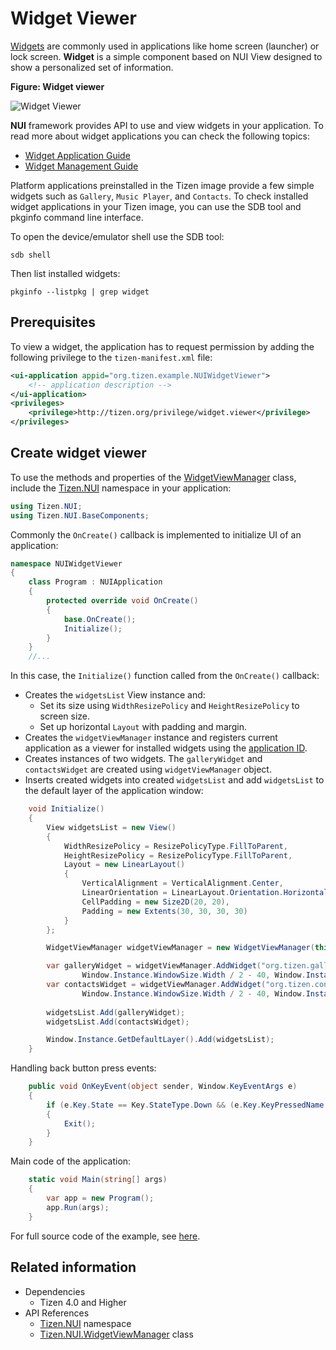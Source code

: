 # Widget Viewer

[Widgets](../applications/uiapplication/widget-app.md) are commonly used in applications like home screen (launcher) or lock screen. **Widget** is a simple component based on NUI View designed to show a personalized set of information.

**Figure: Widget viewer**

![Widget Viewer](./media/widget_viewer.png)

**NUI** framework provides API to use and view widgets in your application. To read more about widget applications you can check the following topics:
- [Widget Application Guide](../applications/uiapplication/widget-app.md)
- [Widget Management Guide](./widget-control.md)

Platform applications preinstalled in the Tizen image provide a few simple widgets such as `Gallery`, `Music Player`, and `Contacts`. To check installed widget applications in your Tizen image, you can use the SDB tool and pkginfo command line interface.

To open the device/emulator shell use the SDB tool: 

```shell
sdb shell
```

Then list installed widgets:

```shell
pkginfo --listpkg | grep widget
```

## Prerequisites
To view a widget, the application has to request permission by adding the following privilege to the `tizen-manifest.xml` file:

```xml
<ui-application appid="org.tizen.example.NUIWidgetViewer">
    <!-- application description -->
</ui-application>
<privileges>
    <privilege>http://tizen.org/privilege/widget.viewer</privilege>
</privileges>
```

## Create widget viewer

To use the methods and properties of the [WidgetViewManager](/application/dotnet/api/TizenFX/latest/api/Tizen.NUI.WidgetViewManager.html) class, include the [Tizen.NUI](/application/dotnet/api/TizenFX/latest/api/Tizen.NUI.html) namespace in your application:

```csharp
using Tizen.NUI;
using Tizen.NUI.BaseComponents;
```

Commonly the `OnCreate()` callback is implemented to initialize UI of an application:

```csharp
namespace NUIWidgetViewer
{
    class Program : NUIApplication
    {
        protected override void OnCreate()
        {
            base.OnCreate();
            Initialize();
        }
    }
    //...
```

In this case, the `Initialize()` function called from the `OnCreate()` callback:

- Creates the `widgetsList` View instance and:
    - Set its size using `WidthResizePolicy` and `HeightResizePolicy` to screen size.
    - Set up horizontal `Layout` with padding and margin.
- Creates the `widgetViewManager` instance and registers current application as a viewer for installed widgets using the [application ID](/application/dotnet/api/TizenFX/latest/api/Tizen.Applications.ApplicationInfo.html).
- Creates instances of two widgets. The `galleryWidget` and `contactsWidget` are created using `widgetViewManager` object.
- Inserts created widgets into created `widgetsList` and add `widgetsList` to the default layer of the application window:

```csharp
    void Initialize()
    {
        View widgetsList = new View()
        {
            WidthResizePolicy = ResizePolicyType.FillToParent,
            HeightResizePolicy = ResizePolicyType.FillToParent,
            Layout = new LinearLayout()
            {
                VerticalAlignment = VerticalAlignment.Center,
                LinearOrientation = LinearLayout.Orientation.Horizontal,
                CellPadding = new Size2D(20, 20),
                Padding = new Extents(30, 30, 30, 30)
            }
        };

        WidgetViewManager widgetViewManager = new WidgetViewManager(this, this.ApplicationInfo.ApplicationId);

        var galleryWidget = widgetViewManager.AddWidget("org.tizen.gallery.widget", "", 
                Window.Instance.WindowSize.Width / 2 - 40, Window.Instance.WindowSize.Height, 0);
        var contactsWidget = widgetViewManager.AddWidget("org.tizen.contacts.widget", "", 
                Window.Instance.WindowSize.Width / 2 - 40, Window.Instance.WindowSize.Height, 0);
        
        widgetsList.Add(galleryWidget);
        widgetsList.Add(contactsWidget);

        Window.Instance.GetDefaultLayer().Add(widgetsList);
    }
```

Handling back button press events:

```csharp
    public void OnKeyEvent(object sender, Window.KeyEventArgs e)
    {
        if (e.Key.State == Key.StateType.Down && (e.Key.KeyPressedName == "XF86Back" || e.Key.KeyPressedName == "Escape"))
        {
            Exit();
        }
    }
```

Main code of the application:

```csharp
    static void Main(string[] args)
    {
        var app = new Program();
        app.Run(args);
    }
```

For full source code of the example, see [here](./source-code/widget-viewer.cs).

## Related information
  - Dependencies
    -   Tizen 4.0 and Higher
  - API References
    - [Tizen.NUI](/application/dotnet/api/TizenFX/latest/api/Tizen.NUI) namespace
    - [Tizen.NUI.WidgetViewManager](/application/dotnet/api/TizenFX/latest/api/Tizen.NUI.WidgetViewManager) class
